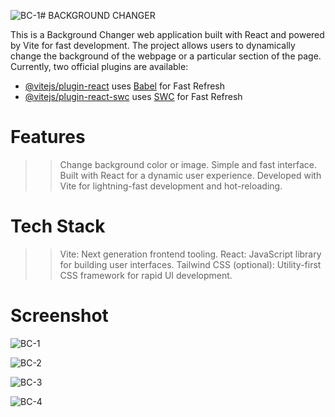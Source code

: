 ![BC-1](https://github.com/user-attachments/assets/663728a6-207c-4dcf-be83-862d30a03a2e)# BACKGROUND CHANGER

This is a Background Changer web application built with React and powered by Vite for fast development. The project allows users to dynamically change the background of the webpage or a particular section of the page.
Currently, two official plugins are available:

- [@vitejs/plugin-react](https://github.com/vitejs/vite-plugin-react/blob/main/packages/plugin-react/README.md) uses [Babel](https://babeljs.io/) for Fast Refresh
- [@vitejs/plugin-react-swc](https://github.com/vitejs/vite-plugin-react-swc) uses [SWC](https://swc.rs/) for Fast Refresh

# Features

>> Change background color or image.
>> Simple and fast interface.
>> Built with React for a dynamic user experience.
>> Developed with Vite for lightning-fast development and hot-reloading.

# Tech Stack

>> Vite: Next generation frontend tooling.
>> React: JavaScript library for building user interfaces.
>> Tailwind CSS (optional): Utility-first CSS framework for rapid UI development.

# Screenshot

![BC-1](https://github.com/user-attachments/assets/3bc3bad5-08e0-41ee-b1bf-fb95363b4b99)

![BC-2](https://github.com/user-attachments/assets/39ae6259-c94f-4ada-b07b-79349ef00d4c)

![BC-3](https://github.com/user-attachments/assets/a6305713-d2dd-42a1-84cd-75000a2cb5d0)

![BC-4](https://github.com/user-attachments/assets/d82ab608-8810-46fe-a556-17d277e9e1ec)

